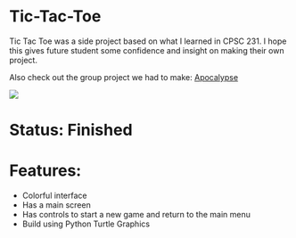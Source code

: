 # Tic-Tac-Toe

Tic Tac Toe was a side project based on what I learned in CPSC 231. I hope this gives future student some confidence and insight on making their own project.

Also check out the group project we had to make: [Apocalypse](https://github.com/Step7750/Apocalypse)

<img src="https://s21.postimg.io/decsh9w3r/Screen_Shot_2016_08_31_at_11_03_52_PM.png" />

# Status: Finished

# Features:

- Colorful interface
- Has a main screen
- Has controls to start a new game and return to the main menu
- Build using Python Turtle Graphics
